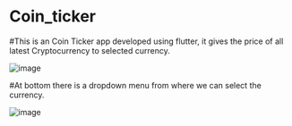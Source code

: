 # Coin_ticker

#This is an Coin Ticker app developed using flutter, it gives the price of all latest Cryptocurrency to selected currency.

![image](https://user-images.githubusercontent.com/71991617/175104644-ed0be164-a906-4293-828b-bc504decdb64.png)

#At bottom there is a dropdown menu from where we can select the currency.

![image](https://user-images.githubusercontent.com/71991617/175104924-6d321739-b088-40b4-8827-8b3c7563292f.png)




